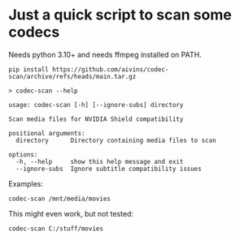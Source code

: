 # Just a quick script to scan some codecs

Needs python 3.10+ and needs ffmpeg installed on PATH.

```
pip install https://github.com/aivins/codec-scan/archive/refs/heads/main.tar.gz

> codec-scan --help

usage: codec-scan [-h] [--ignore-subs] directory

Scan media files for NVIDIA Shield compatibility

positional arguments:
  directory      Directory containing media files to scan

options:
  -h, --help     show this help message and exit
  --ignore-subs  Ignore subtitle compatibility issues
``` 

Examples:

`codec-scan /mnt/media/movies`

This might even work, but not tested:

`codec-scan C:/stuff/movies`


